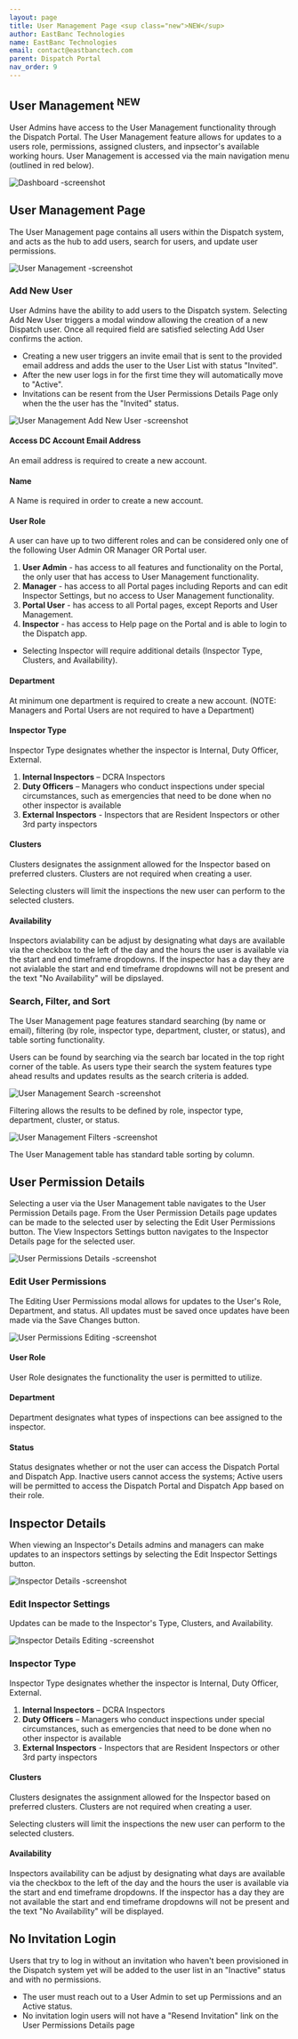```yaml
---
layout: page
title: User Management Page <sup class="new">NEW</sup>
author: EastBanc Technologies
name: EastBanc Technologies
email: contact@eastbanctech.com
parent: Dispatch Portal
nav_order: 9
---
```


<section id="user-management-page" markdown="1">

# User Management <sup class="new">NEW</sup>

User Admins have access to the User Management functionality through the Dispatch Portal.  The User Management feature allows for updates to a users role, permissions, assigned clusters, and inpsector's available working hours. User Management is accessed via the main navigation menu (outlined in red below).  

![Dashboard -screenshot](../images/dispatch-portal/dp-user-management/dashboard.png)

## User Management Page

The User Management page contains all users within the Dispatch system, and acts as the hub to add users, search for users, and update user permissions.

![User Management -screenshot](../images/dispatch-portal/dp-user-management/usermanagementpage.png)
 
### Add New User

User Admins have the ability to add users to the Dispatch system.  Selecting Add New User triggers a modal window allowing the creation of a new Dispatch user. Once all required field are satisfied selecting Add User confirms the action. 

* Creating a new user triggers an invite email that is sent to the provided email address and adds the user to the User List with status "Invited".
* After the new user logs in for the first time they will automatically move to "Active".
* Invitations can be resent from the User Permissions Details Page only when the the user has the "Invited" status.


![User Management Add New User -screenshot](../images/dispatch-portal/dp-user-management/addnewuser.png)

#### Access DC Account Email Address

An email address is required to create a new account. 

#### Name

A Name is required in order to create a new account. 

#### User Role

A user can have up to two different roles and can be considered only one of the following User Admin OR Manager OR Portal user. 

1. **User Admin** - has access to all features and functionality on the Portal, the only user that has access to User Management functionality.
2. **Manager** - has access to all Portal pages including Reports and can edit Inspector Settings, but no access to User Management functionality.
3. **Portal User** - has access to all Portal pages, except Reports and User Management.
4. **Inspector** - has access to Help page on the Portal and is able to login to the Dispatch app.
* Selecting Inspector will require additional details (Inspector Type, Clusters, and Availability).

#### Department

At minimum one department is required to create a new account. (NOTE: Managers and Portal Users are not required to have a Department)

#### Inspector Type

Inspector Type designates whether the inspector is Internal, Duty Officer, External. 

1. **Internal Inspectors** – DCRA Inspectors
2. **Duty Officers** – Managers who conduct inspections under special circumstances, such as emergencies that need to be done when no other inspector is available
3. **External Inspectors** - Inspectors that are Resident Inspectors or other 3rd party inspectors

#### Clusters

Clusters designates the assignment allowed for the Inspector based on preferred clusters. Clusters are not required when creating a user.

Selecting clusters will limit the inspections the new user can perform to the selected clusters. 

#### Availability

Inspectors avialability can be adjust by designating what days are available via the checkbox to the left of the day and the hours the user is available via the start and end timeframe dropdowns.  If the inspector has a day they are not avialable the start and end timeframe dropdowns will not be present and the text "No Availability" will be dipslayed. 
 
### Search, Filter, and Sort

The User Management page features standard searching (by name or email), filtering (by role, inspector type, department, cluster, or status), and table sorting functionality.

Users can be found by searching via the search bar located in the top right corner of the table.  As users type their search the system features type ahead results and updates results as the search criteria is added. 

![User Management Search -screenshot](../images/dispatch-portal/dp-user-management/usermanagementpage1.png)

Filtering allows the results to be defined by role, inspector type, department, cluster, or status.

![User Management Filters -screenshot](../images/dispatch-portal/dp-user-management/usermanagementpage2.png)

The User Management table has standard table sorting by column. 

## User Permission Details

Selecting a user via the User Management table navigates to the User Permission Details page. From the User Permission Details page updates can be made to the selected user by selecting the Edit User Permissions button.  The View Inspectors Settings button navigates to the Inspector Details page for the selected user. 

![User Permissions Details -screenshot](../images/dispatch-portal/dp-user-management/userpermissions.png)

### Edit User Permissions 

The Editing User Permissions modal allows for updates to the User's Role, Department, and status. All updates must be saved once updates have been made via the Save Changes button. 

![User Permissions Editing -screenshot](../images/dispatch-portal/dp-user-management/userpermissions1.png)

#### User Role

User Role designates the functionality the user is permitted to utilize. 

#### Department

Department designates what types of inspections can bee assigned to the inspector. 

#### Status

Status designates whether or not the user can access the Dispatch Portal and Dispatch App.  Inactive users cannot access the systems; Active users will be permitted to access the Dispatch Portal and Dispatch App based on their role. 

## Inspector Details

When viewing an Inspector's Details admins and managers can make updates to an inspectors settings by selecting the Edit Inspector Settings button.

![Inspector Details -screenshot](../images/dispatch-portal/dp-user-management/inspectordetails.png)

### Edit Inspector Settings

Updates can be made to the Inspector's Type, Clusters, and Availability.

![Inspector Details Editing -screenshot](../images/dispatch-portal/dp-user-management/inspectordetails1.png)

### Inspector Type

Inspector Type designates whether the inspector is Internal, Duty Officer, External. 

1. **Internal Inspectors** – DCRA Inspectors
2. **Duty Officers** – Managers who conduct inspections under special circumstances, such as emergencies that need to be done when no other inspector is available
3. **External Inspectors** - Inspectors that are Resident Inspectors or other 3rd party inspectors

#### Clusters

Clusters designates the assignment allowed for the Inspector based on preferred clusters. Clusters are not required when creating a user.

Selecting clusters will limit the inspections the new user can perform to the selected clusters. 

#### Availability

Inspectors availability can be adjust by designating what days are available via the checkbox to the left of the day and the hours the user is available via the start and end timeframe dropdowns.  If the inspector has a day they are not available the start and end timeframe dropdowns will not be present and the text "No Availability" will be displayed. 

## No Invitation Login

Users that try to log in without an invitation who haven't been provisioned in the Dispatch system yet will be added to the user list in an "Inactive" status and with no permissions.

* The user must reach out to a User Admin to set up Permissions and an Active status. 
* No invitation login users will not have a "Resend Invitation" link on the User Permissions Details page
